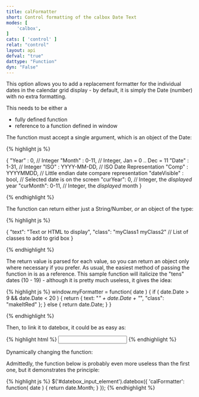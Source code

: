 ```yaml
---
title: calFormatter
short: Control formatting of the calbox Date Text
modes: [
	'calbox',
]
cats: [ 'control' ]
relat: "control"
layout: api
defval: "true"
dattype: "Function"
dyn: "False"
---
```


This option allows you to add a replacement formatter for the individual dates in the calendar
grid display - by default, it is simply the Date (number) with no extra formatting.

This needs to be either a 

 * fully defined function
 * reference to a function defined in window
 
The function must accept a single argument, which is an object of the Date:

{% highlight js %}

{
	"Year" : 0, // Integer
	"Month" : 0-11, // Integer, Jan = 0 .. Dec = 11
	"Date" : 1-31, // Integer
	"ISO" : YYYY-MM-DD, // ISO Date Representation
	"Comp" : YYYYMMDD, // Little endian date compare representation
	"dateVisible" : bool, // Selected date is on the screen
	"curYear": 0, // Integer, the *displayed* year
	"curMonth": 0-11, // Integer, the *displayed* month
}

{% endhighlight %}

The function can return either just a String/Number, *or* an object of the type:

{% highlight js %}

{
	"text": "Text or HTML to display",
	"class": "myClass1 myClass2" // List of classes to add to grid box
}

{% endhighlight %}

The return value is parsed for each value, so you can return an object only where necessary if you
prefer. As usual, the easiest method of passing the function in is as a reference.  This sample function
will italicize the "tens" dates (10 - 19) - although it is pretty much useless, it gives the idea:

{% highlight js %}
window.myFormatter = function( date ) {
	if ( date.Date > 9 && date.Date < 20 ) {
		return { 
			text: "<i>" + date.Date + "</i>",
			"class": "makeItRed"
		};
	} else {
		return date.Date;
	}
}

{% endhighlight %}

Then, to link it to datebox, it could be as easy as:

{% highlight html %}
<input type="text" data-role="datebox" data-datebox-mode="calbox" data-datebox-calFormatter="myFormatter">
{% endhighlight %}

Dynamically changing the function:

Admittedly, the function below is probably even more useless than the first one, but it demonstrates the principle:

{% highlight js %}
$('#datebox_input_element').datebox({ 'calFormatter': function( date ) { return date.Month; } });
{% endhighlight %}

